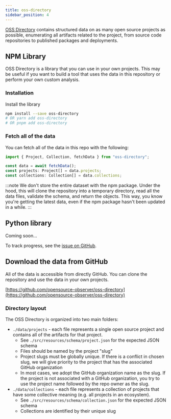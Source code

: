 ```yaml
---
title: oss-directory
sidebar_position: 4
---
```


[OSS Directory](https://github.com/opensource-observer/oss-directory) contains structured data on as many open source projects as possible, enumerating all artifacts related to the project, from source code repositories to published packages and deployments.

## NPM Library

OSS Directory is a library that you can use in your own projects. This may be useful if you want to build a tool that uses the data in this repository or perform your own custom analysis.

### Installation

Install the library

```bash
npm install --save oss-directory
# OR yarn add oss-directory
# OR pnpm add oss-directory
```

### Fetch all of the data

You can fetch all of the data in this repo with the following:

```js
import { Project, Collection, fetchData } from "oss-directory";

const data = await fetchData();
const projects: Project[] = data.projects;
const collections: Collection[] = data.collections;
```

:::note
We don't store the entire dataset with the npm package. Under the hood, this will clone the repository into a temporary directory, read all the data files, validate the schema, and return the objects. This way, you know you're getting the latest data, even if the npm package hasn't been updated in a while.
:::

## Python library

Coming soon...

To track progress, see the [issue on GitHub](https://github.com/opensource-observer/oss-directory/issues/18).

## Download the data from GitHub

All of the data is accessible from directly GitHub. You can clone the repository and use the data in your own projects.

[https://github.com/opensource-observer/oss-directory](https://github.com/opensource-observer/oss-directory)

### Directory layout

The OSS Directory is organized into two main folders:

- `./data/projects` - each file represents a single open source project and contains all of the artifacts for that project.
  - See `./src/resources/schema/project.json` for the expected JSON schema
  - Files should be named by the project "slug"
  - Project slugs must be globally unique. If there is a conflict in chosen slug, we will give priority to the project that has the associated GitHub organization
  - In most cases, we adopt the GitHub organization name as the slug. If the project is not associated with a GitHub organization, you try to use the project name followed by the repo owner as the slug.
- `./data/collections` - each file represents a collection of projects that have some collective meaning (e.g. all projects in an ecosystem).
  - See `./src/resources/schema/collection.json` for the expected JSON schema
  - Collections are identified by their unique slug
